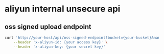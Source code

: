 # aliyun internal unsecure api

## oss signed upload endpoint

```sh
curl 'http://your-host/api/oss-signed-endpoint?bucket={your-bucket}&name={filename.jpg}' \
    --header 'x-aliyun-id: {your access key}' \
    --header 'x-aliyun-key: {your secret key}' 
```
